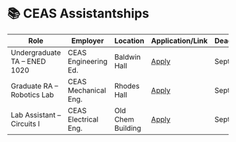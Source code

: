 # 📚 CEAS Assistantships

| Role | Employer | Location | Application/Link | Deadline |
| ---- | -------- | -------- | ---------------- | -------- |
| Undergraduate TA – ENED 1020 | CEAS Engineering Ed. | Baldwin Hall | [Apply](https://uc.joinhandshake.com/jobs/12345) | Sept 15 |
| Graduate RA – Robotics Lab | CEAS Mechanical Eng. | Rhodes Hall | [Apply](https://uc.joinhandshake.com/jobs/44444) | Sept 20 |
| Lab Assistant – Circuits I | CEAS Electrical Eng. | Old Chem Building | [Apply](https://uc.joinhandshake.com/jobs/55555) | Sept 18 |
